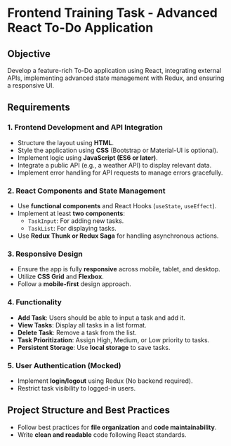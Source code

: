 # Frontend Training Task - Advanced React To-Do Application

## Objective
Develop a feature-rich To-Do application using React, integrating external APIs, implementing advanced state management with Redux, and ensuring a responsive UI.

## Requirements

### 1. Frontend Development and API Integration
- Structure the layout using **HTML**.
- Style the application using **CSS** (Bootstrap or Material-UI is optional).
- Implement logic using **JavaScript (ES6 or later)**.
- Integrate a public API (e.g., a weather API) to display relevant data.
- Implement error handling for API requests to manage errors gracefully.

### 2. React Components and State Management
- Use **functional components** and React Hooks (`useState`, `useEffect`).
- Implement at least **two components**:
  - `TaskInput`: For adding new tasks.
  - `TaskList`: For displaying tasks.
- Use **Redux Thunk or Redux Saga** for handling asynchronous actions.

### 3. Responsive Design
- Ensure the app is fully **responsive** across mobile, tablet, and desktop.
- Utilize **CSS Grid** and **Flexbox**.
- Follow a **mobile-first** design approach.

### 4. Functionality
- **Add Task**: Users should be able to input a task and add it.
- **View Tasks**: Display all tasks in a list format.
- **Delete Task**: Remove a task from the list.
- **Task Prioritization**: Assign High, Medium, or Low priority to tasks.
- **Persistent Storage**: Use **local storage** to save tasks.

### 5. User Authentication (Mocked)
- Implement **login/logout** using Redux (No backend required).
- Restrict task visibility to logged-in users.

## Project Structure and Best Practices
- Follow best practices for **file organization** and **code maintainability**.
- Write **clean and readable** code following React standards.

